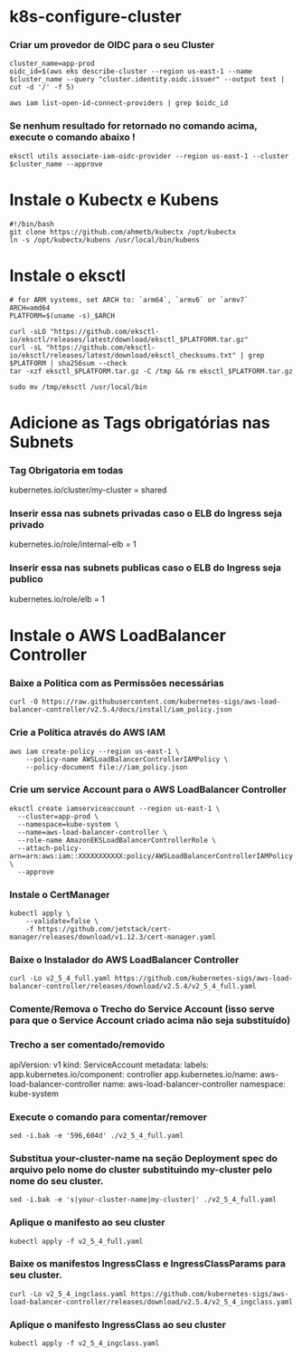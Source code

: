 # k8s-configure-cluster

### Criar um provedor de OIDC para o seu Cluster
```
cluster_name=app-prod
oidc_id=$(aws eks describe-cluster --region us-east-1 --name $cluster_name --query "cluster.identity.oidc.issuer" --output text | cut -d '/' -f 5)
```

```
aws iam list-open-id-connect-providers | grep $oidc_id    
```


### Se nenhum resultado for retornado no comando acima, execute o comando abaixo !
```
eksctl utils associate-iam-oidc-provider --region us-east-1 --cluster $cluster_name --approve
```

# Instale o Kubectx e Kubens
```
#!/bin/bash
git clone https://github.com/ahmetb/kubectx /opt/kubectx
ln -s /opt/kubectx/kubens /usr/local/bin/kubens
```

# Instale o eksctl 

```
# for ARM systems, set ARCH to: `arm64`, `armv6` or `armv7`
ARCH=amd64
PLATFORM=$(uname -s)_$ARCH

curl -sLO "https://github.com/eksctl-io/eksctl/releases/latest/download/eksctl_$PLATFORM.tar.gz"
curl -sL "https://github.com/eksctl-io/eksctl/releases/latest/download/eksctl_checksums.txt" | grep $PLATFORM | sha256sum --check
tar -xzf eksctl_$PLATFORM.tar.gz -C /tmp && rm eksctl_$PLATFORM.tar.gz

sudo mv /tmp/eksctl /usr/local/bin
```

# Adicione as Tags obrigatórias nas Subnets

### Tag Obrigatoria em todas
kubernetes.io/cluster/my-cluster = shared

### Inserir essa nas subnets privadas caso o ELB do Ingress seja privado
kubernetes.io/role/internal-elb = 1

### Inserir essa nas subnets publicas caso o ELB do Ingress seja publico
kubernetes.io/role/elb = 1




# Instale o AWS LoadBalancer Controller

### Baixe a Politica com as Permissões necessárias
```
curl -O https://raw.githubusercontent.com/kubernetes-sigs/aws-load-balancer-controller/v2.5.4/docs/install/iam_policy.json
```

### Crie a Política através do AWS IAM
```
aws iam create-policy --region us-east-1 \
    --policy-name AWSLoadBalancerControllerIAMPolicy \
    --policy-document file://iam_policy.json
```

### Crie um service Account para o AWS LoadBalancer Controller
```
eksctl create iamserviceaccount --region us-east-1 \
  --cluster=app-prod \
  --namespace=kube-system \
  --name=aws-load-balancer-controller \
  --role-name AmazonEKSLoadBalancerControllerRole \
  --attach-policy-arn=arn:aws:iam::XXXXXXXXXXX:policy/AWSLoadBalancerControllerIAMPolicy \
  --approve
```


### Instale o CertManager
```
kubectl apply \
    --validate=false \
    -f https://github.com/jetstack/cert-manager/releases/download/v1.12.3/cert-manager.yaml
```

### Baixe o Instalador do AWS LoadBalancer Controller
```
curl -Lo v2_5_4_full.yaml https://github.com/kubernetes-sigs/aws-load-balancer-controller/releases/download/v2.5.4/v2_5_4_full.yaml
```


### Comente/Remova o Trecho do Service Account (isso serve para que o Service Account criado acima não seja substituído)

### Trecho a ser comentado/removido
apiVersion: v1
kind: ServiceAccount
metadata:
  labels:
    app.kubernetes.io/component: controller
    app.kubernetes.io/name: aws-load-balancer-controller
  name: aws-load-balancer-controller
  namespace: kube-system

### Execute o comando para comentar/remover
```
sed -i.bak -e '596,604d' ./v2_5_4_full.yaml
```


### Substitua your-cluster-name na seção Deployment spec do arquivo pelo nome do cluster substituindo my-cluster pelo nome do seu cluster.
```
sed -i.bak -e 's|your-cluster-name|my-cluster|' ./v2_5_4_full.yaml
```


### Aplique o manifesto ao seu cluster
```
kubectl apply -f v2_5_4_full.yaml
```


### Baixe os manifestos IngressClass e IngressClassParams para seu cluster.
```
curl -Lo v2_5_4_ingclass.yaml https://github.com/kubernetes-sigs/aws-load-balancer-controller/releases/download/v2.5.4/v2_5_4_ingclass.yaml
```

### Aplique o manifesto IngressClass ao seu cluster
```
kubectl apply -f v2_5_4_ingclass.yaml

```









